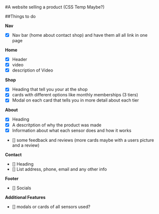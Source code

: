 #A website selling a product (CSS Temp Maybe?)

##Things to do


**Nav**
- [x] Nav bar (home about contact shop) and have them all all link in one page

**Home**
- [x]	Header
- [x]	video 
- [x]	description of Video	

**Shop**
- [x]	Heading that tell you your at the shop
- [x]	cards with different options like monthly memberships (3 tiers)	
- [x]	Modal on each card that tells you in more detail about each tier

**About**
- [x]	Heading 
- [x]	A descritption of why the product was made 
- [x]	Information about what each sensor does and how it works
- []	some feedback and reviews (more cards maybe with a users picture and a review)

**Contact**
- []	Heading
- []	List address, phone, email and any other info 

**Footer**
- []	Socials


**Additional Features**
- []	modals or cards of all sensors used?
